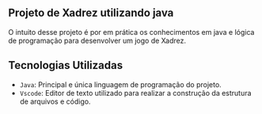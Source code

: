 ## Projeto de Xadrez utilizando java

O intuito desse projeto é por em prática os conhecimentos em java e lógica de programação para desenvolver um jogo de Xadrez.

## Tecnologias Utilizadas

- `Java`: Principal e única linguagem de programação do projeto.
- `Vscode`: Editor de texto utilizado para realizar a construção da estrutura de arquivos e código.
